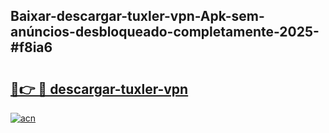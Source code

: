 ## Baixar-descargar-tuxler-vpn-Apk-sem-anúncios-desbloqueado-completamente-2025-#f8ia6

# <h2><a href="https://ainizakaria.my?title=descargar-tuxler-vpn&ref=20M">🔗👉 🔴 descargar-tuxler-vpn</a></h2>

[![acn](https://github.com/user-attachments/assets/0f9c940e-d8b0-45ae-aac7-cd30a18b3e1c)](https://ainizakaria.my?title=descargar-tuxler-vpn&ref=20M)

